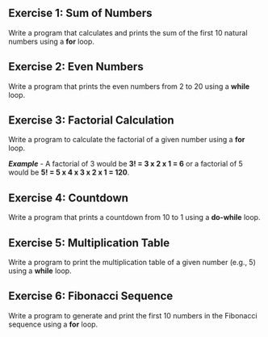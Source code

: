 ## Exercise 1: Sum of Numbers
Write a program that calculates and prints the sum of the first 10 natural numbers using a **for** loop.

## Exercise 2: Even Numbers
Write a program that prints the even numbers from 2 to 20 using a **while** loop.

## Exercise 3: Factorial Calculation
Write a program to calculate the factorial of a given number using a **for** loop.

***Example*** - A factorial of 3 would be **3! = 3 x 2 x 1 = 6** or a factorial of 5 would be **5! = 5 x 4 x 3 x 2 x 1 = 120**.

## Exercise 4: Countdown
Write a program that prints a countdown from 10 to 1 using a **do-while** loop.

## Exercise 5: Multiplication Table
Write a program to print the multiplication table of a given number (e.g., 5) using a **while** loop.

## Exercise 6: Fibonacci Sequence
Write a program to generate and print the first 10 numbers in the Fibonacci sequence using a **for** loop.